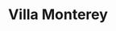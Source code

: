 ---
title: Villa Monterey
phone: (408) 365-9200
website: 
management: Village Investments
tags: []
---
